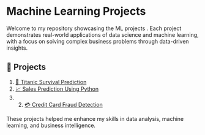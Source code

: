 # Machine Learning Projects

Welcome to my repository showcasing the ML projects . Each project demonstrates real-world applications of data science and machine learning, with a focus on solving complex business problems through data-driven insights.

## 🚀 Projects

1. [🚢 Titanic Survival Prediction](./Titanic_prediction)    
2. [📈 Sales Prediction Using Python](./Sales_Prediction)
3. 2. [💳 Credit Card Fraud Detection](./Credit_Fraud)

These projects helped me enhance my skills in data analysis, machine learning, and business intelligence.

